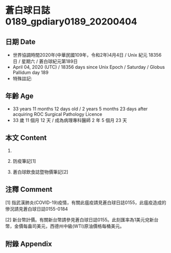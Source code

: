# 蒼白球日誌0189_gpdiary0189_20200404 #

## 日期 Date ##

* 世界協調時間2020年(中華民國109年，令和2年)4月4日 / Unix 紀元 18356 日 / 星期六 / 蒼白球紀元第189日
* April 04, 2020 (UTC) / 18356 days since Unix Epoch / Saturday / Globus Pallidum day 189
* 特殊註記:

## 年齡 Age ##

* 33 years 11 months 12 days old / 2 years 5 months 23 days after acquiring ROC Surgical Pathology Licence
* 33 歲 11 個月 12 天 / 成為病理專科醫師 2 年 5 個月 23 天

## 本文 Content ##

1. 

    
2. 防疫筆記[1]

    
3. 蒼白球飲食誌暨物價筆記[2]

    

## 注釋 Comment ##

[1] 指武漢肺炎(COVID-19)疫情，有關此瘟疫請見蒼白球日誌0155，此瘟疫造成的慘況請見蒼白球日誌0155-0184


[2] 新台幣計價。有關新台幣請參見蒼白球日誌0155。此刻匯率為1美元兌新台幣，金價每盎司美元，西德州中級(WTI)原油價格每桶美元。



## 附錄 Appendix ##

